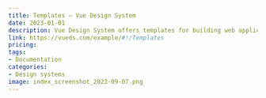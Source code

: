 ```yaml
---
title: Templates — Vue Design System
date: 2023-01-01
description: Vue Design System offers templates for building web applications with Vue.js. Check out their website to learn more.
link: https://vueds.com/example/#!/Templates
pricing: 
tags: 
- Documentation
categories: 
- Design systems
image: index_screenshot_2023-09-07.png
---
```

